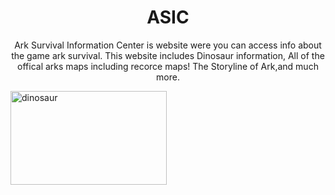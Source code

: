 <h1 align="center"> ASIC </h1>       
<p align="center"> Ark Survival Information Center is website were you can access info about the game ark survival. This website includes Dinosaur information, All of the offical arks maps including recorce  maps! The Storyline of Ark,and much more. </p>
<img src="![ASIC (3)](https://github.com/user-attachments/assets/435ae103-74cf-4d92-a174-4e9673aa8a94)
" alt="dinosaur" width="250" height="150">
                                            




